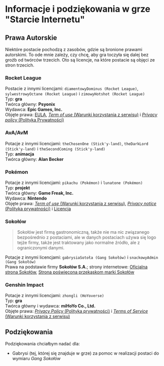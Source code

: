 # Informacje i podziękowania w grze "Starcie Internetu"

## Prawa Autorskie

Niektóre postacie pochodzą z zasobów, gdzie są bronione prawami autorskimi. To ode mnie zależy, czy chcę, aby gra toczyła się dalej bez groźb od twórców trzecich. Oto są licencje, na które postacie są objęci ze stron trzecich.

### Rocket League

Postacie z innymi licencjami: `diamentowyDominus (Rocket League)`, `sylwestrowyOctane (Rocket League)` i `zimowyHotshot (Rocket League)`<br />
Typ: **gra**<br />
Twórca główny: **Psyonix**<br />
Wydawca: **Epic Games, Inc.**<br />
Objęte prawa: [EULA](https://www.psyonix.com/eula/), [_Term of use_ (Warunki korzystania z serwisu)](https://www.psyonix.com/tou/) i [_Privacy policy_ (Polityka Prywatności)](https://www.epicgames.com/site/en-US/privacypolicy)

### AvA/AvM

Potacje z innymi licencjami: `theChosenOne (Stick'y-land)`, `theDarkLord (Stick'y-land)` i `theSecondComing (Stick'y-land)`<br />
Typ: **animacja**<br />
Twórca główny: **Alan Becker**

### Pokémon

Potacje z innymi licencjami: `pikachu (Pokémon)` i `lunatone (Pokémon)`<br />
Typ: **projekt**<br />
Twórca główny: **Game Freak, Inc.**<br />
Wydawca: **Nintendo**<br />
Objęte prawa: [_Term of use_ (Warunki korzystania z serwisu)](https://www.pokemon.com/us/terms-of-use/), [_Privacy notice_ (Polityka prywatności)](https://www.pokemon.com/us/privacy-notice/) i [Licencja](https://www.pokemon.com/us/legal/)

### Sokołów

> Sokołów jest firmą gastronomiczną, także nie ma nic związanego bezpośrednio z postaciami, ale w danych postaciach używa się logo tejże firmy, także jest traktowany jako normalne źródło, ale z ograniczonymi danymi.

Potacje z innymi licencjami: `gabrysiaSotoła (Gang Sokołów)` i `snackowyAdmin (Gang Sokołów)`<br />
Prawa na podstawie firmy **Sokołów S.A.**; strony internetowe: [Oficjalna strona Sokołów](https://sokolow.pl), [Strona poświęcona przekąskom marki Sokołów](https://www.przekaskimiesne.pl)

### Genshin Impact

Potacje z innymi licencjami: `zhongli (HoYoverse)`<br />
Typ: **gra**<br />
Twórca główny i wydawca: **miHoYo Co., Ltd.**<br />
Objęte prawa: [_Privacy Policy_ (Polityka prywatności)](https://account.hoyoverse.com/#/about/privacy) i [_Terms of Service_ (Warunki korzystania z serwisu)](https://account.hoyoverse.com/#/about/userAgreement)

## Podziękowania

Podziękowania chciałbym nadać dla:

-   Gabrysi (tej, której się znajduje w grze) za pomoc w realizacji postaci do wymiaru _Gang Sokołów_
